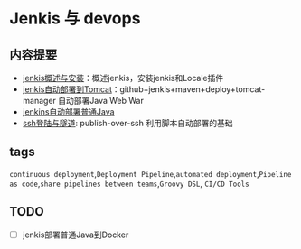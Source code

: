 # Jenkis 与 devops

## 内容提要

- [jenkis概述与安装](jenkis概述与安装.md)：概述jenkis，安装jenkis和Locale插件
- [jenkis自动部署到Tomcat](jenkis自动部署到Tomcat.md)：github+jenkis+maven+deploy+tomcat-manager 自动部署Java Web War
- [jenkins自动部署普通Java](jenkins自动部署普通Java.md)
- [ssh登陆与隧道](ssh登陆与隧道.md): publish-over-ssh 利用脚本自动部署的基础


## tags

``continuous deployment``,``Deployment Pipeline``,``automated deployment``,``Pipeline as code``,``share pipelines between teams``,``Groovy DSL``, ``CI/CD Tools``

## TODO

- [ ] jenkis部署普通Java到Docker
